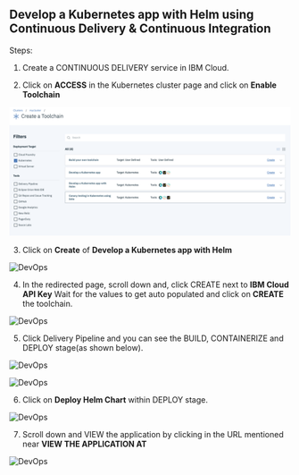 ## Develop a Kubernetes app with Helm using Continuous Delivery & Continuous Integration

Steps:

1. Create a CONTINUOUS DELIVERY service in IBM Cloud.

2. Click on **ACCESS** in the Kubernetes cluster page and click on **Enable Toolchain** 

![DevOps](cicdworkshop/images/1.png)

3. Click on **Create** of **Develop a Kubernetes app with Helm** 

![DevOps](/images/1.png)

4. In the redirected page, scroll down and, click CREATE next to **IBM Cloud API Key** Wait for the values to get auto populated and click on **CREATE** the toolchain.

![DevOps](/images/7.png)

5. Click Delivery Pipeline and you can see the BUILD, CONTAINERIZE and DEPLOY stage(as shown below).

![DevOps](/images/6.png)

![DevOps](/images/new-main.png)

6. Click on **Deploy Helm Chart** within DEPLOY stage.

![DevOps](/images/2.png)

7. Scroll down and VIEW the application by clicking in the URL mentioned near **VIEW THE APPLICATION AT**

![DevOps](/images/5.png)
